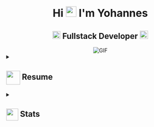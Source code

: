 <h1 align="center">Hi <img src="https://github.com/sthtsay/sthtsay/blob/main/icons/Hi.gif" width="28px"/> I'm Yohannes</h1>

<h2 align="center">
  <img src="https://komarev.com/ghpvc/?username=sthtsay&color=dc143c&style=for-the-badge" alt="Profile Views" style="height:21px;"> 
  Fullstack Developer
  <a href="https://[your-portfolio-link]">
    <img src="https://img.shields.io/badge/Portfolio-543DE0?style=for-the-badge&logo=About.me&logoColor=white" alt="Portfolio" style="height:22px;">
  </a>
</h2>

<div align="center">
  <img alt="GIF" src="https://media4.giphy.com/media/11KzOet1ElBDz2/giphy.gif?cid=6c09b952ufa3xxbbm0mpuadm2zaik3wjp4m9luz2ly0lyz8d&ep=v1_internal_gif_by_id&rid=giphy.gif&ct=g" />
</div>

<details>
  <summary>
    <h2> 
      <img align="center" src="https://github.com/sthtsay/sthtsay/blob/main/icons/about.png" width="37" /> 
      Resume
    </h2>
  </summary>

  <details>
    <summary><h4> <img align="center" src="https://github.com/sthtsay/sthtsay/blob/main/icons/academics.gif" width="29"/> Academics</h4></summary>
    <div align="center">
      <span><img src="https://img.shields.io/badge/BTECH-Bonga_University-1877F2?style=for-the-badge"></span>
      <span><img src="https://img.shields.io/badge/GPA-3.56-EFEEE9?style=for-the-badge"></span>
    </div>
  </details>

  <details>
  <summary><h4> <img align="center" src="https://github.com/sthtsay/sthtsay/blob/main/icons/experience.gif" width="29"/> Experience</h4></summary>

  - **Mobile Application Tester** at Forward Logistics Technologies | [Year] - [Year]  
    - Led the testing team for mobile applications, ensuring smooth and user-friendly app experiences.
    - Identified and addressed issues to meet high-quality standards, despite limited initial experience in the field.

  - **Quality Assurance Professional** at [Current Company] | [Year] - Present  
    - Applied critical thinking and attention to detail to improve app quality.
    - Thrives in fast-paced environments, collaborating with experienced teams to drive innovation.

</details>

  <details>
    <summary><h4> <img align="center" src="https://github.com/sthtsay/sthtsay/blob/main/icons/skills.gif" width="29"/> Skills</h4></summary>
    <ul>
      <li>IT Support & Troubleshooting</li>
      <li>Mobile Application Testing</li>
      <li>Quality Assurance</li>
      <li>Leadership & Team Management</li>
      <li>Self-taught Python Programming</li>
      <li>Google IT Support Professional Certification</li>
    </ul>
  </details>

  <details>
    <summary><h4> <img align="center" src="https://github.com/sthtsay/sthtsay/blob/main/icons/interests.gif" width="29"/> Interests</h4></summary>
    <ul>
      <li>Passion for staying updated with the latest technology trends.</li>
      <li>Continuous self-learning through online courses and certifications.</li>
      <li>Building positive relationships and fostering collaborative work environments.</li>
    </ul>
  </details>

</details>

<details>
  <summary><h2> <img align="center" src="https://github.com/sthtsay/sthtsay/blob/main/icons/stats.gif" width="32"/> Stats</h2></summary>
  <div align="center">
    ![](https://github-readme-stats.vercel.app/api?username=sthtsay&theme=tokyonight&hide_border=false&include_all_commits=true&count_private=false)<br/>
    ![](https://github-readme-streak-stats.herokuapp.com/?user=sthtsay&theme=tokyonight&hide_border=false)<br/>
    ![](https://github-readme-stats.vercel.app/api/top-langs/?username=sthtsay&theme=tokyonight&hide_border=false&include_all_commits=true&count_private=false&layout=compact)<br/>
    ![](https://github-readme-activity-graph.vercel.app/graph?username=sthtsay&theme=tokyo-night)
  </div>
</details>
